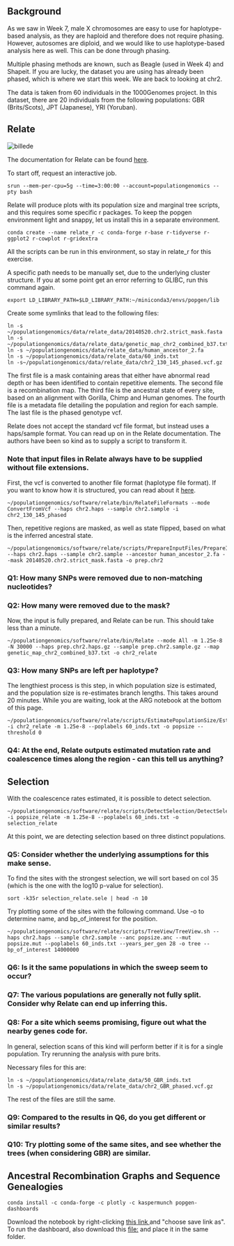 Background
----------

As we saw in Week 7, male X chromosomes are easy to use for haplotype-based analysis, as they are haploid and therefore does not require phasing. However, autosomes are diploid, and we would like to use haplotype-based analysis here as well. This can be done through phasing.

Multiple phasing methods are known, such as Beagle (used in Week 4) and Shapeit. If you are lucky, the dataset you are using has already been phased, which is where we start this week. We are back to looking at chr2.

The data is taken from 60 individuals in the 1000Genomes project. In this dataset, there are 20 individuals from the following populations: GBR (Brits/Scots), JPT (Japanese), YRI (Yoruban).

Relate
------

![billede](https://user-images.githubusercontent.com/47324240/158781125-b0d4af85-69dd-4d4a-b722-30da62e8c18f.png)

The documentation for Relate can be found [here](https://myersgroup.github.io/relate/).

To start off, request an interactive job.

```
srun --mem-per-cpu=5g --time=3:00:00 --account=populationgenomics --pty bash
```

Relate will produce plots with its population size and marginal tree scripts, and this requires some specific r packages. To keep the popgen environment light and snappy, let us install this in a separate environment.

```
conda create --name relate_r -c conda-forge r-base r-tidyverse r-ggplot2 r-cowplot r-gridextra
```

All the scripts can be run in this environment, so stay in relate_r for this exercise.

A specific path needs to be manually set, due to the underlying cluster structure. If you at some point get an error referring to GLIBC, run this command again.

```
export LD_LIBRARY_PATH=$LD_LIBRARY_PATH:~/miniconda3/envs/popgen/lib
```

Create some symlinks that lead to the following files:

```
ln -s ~/populationgenomics/data/relate_data/20140520.chr2.strict_mask.fasta
ln -s ~/populationgenomics/data/relate_data/genetic_map_chr2_combined_b37.txt
ln -s ~/populationgenomics/data/relate_data/human_ancestor_2.fa
ln -s ~/populationgenomics/data/relate_data/60_inds.txt
ln -s~/populationgenomics/data/relate_data/chr2_130_145_phased.vcf.gz
```

The first file is a mask containing areas that either have abnormal read depth or has been identified to contain repetitive elements.
The second file is a recombination map.
The third file is the ancestral state of every site, based on an alignment with Gorilla, Chimp and Human genomes.
The fourth file is a metadata file detailing the population and region for each sample.
The last file is the phased genotype vcf.

Relate does not accept the standard vcf file format, but instead uses a haps/sample format. You can read up on in the Relate documentation. The authors have been so kind as to supply a script to transform it.

### Note that input files in Relate always have to be supplied without file extensions.

First, the vcf is converted to another file format (haplotype file format). If you want to know how it is structured, you can read about it [here](https://www.cog-genomics.org/plink/2.0/formats#haps).

```
~/populationgenomics/software/relate/bin/RelateFileFormats --mode ConvertFromVcf --haps chr2.haps --sample chr2.sample -i chr2_130_145_phased
```

Then, repetitive regions are masked, as well as state flipped, based on what is the inferred ancestral state.

```
~/populationgenomics/software/relate/scripts/PrepareInputFiles/PrepareInputFiles.sh --haps chr2.haps --sample chr2.sample --ancestor human_ancestor_2.fa --mask 20140520.chr2.strict_mask.fasta -o prep.chr2
```

### Q1: How many SNPs were removed due to non-matching nucleotides?
### Q2: How many were removed due to the mask?

Now, the input is fully prepared, and Relate can be run. This should take less than a minute.

```
~/populationgenomics/software/relate/bin/Relate --mode All -m 1.25e-8 -N 30000 --haps prep.chr2.haps.gz --sample prep.chr2.sample.gz --map genetic_map_chr2_combined_b37.txt -o chr2_relate
```

### Q3: How many SNPs are left per haplotype?

The lengthiest process is this step, in which population size is estimated, and the population size is re-estimates branch lengths. This takes around 20 minutes. While you are waiting, look at the ARG notebook at the bottom of this page.

```
~/populationgenomics/software/relate/scripts/EstimatePopulationSize/EstimatePopulationSize.sh -i chr2_relate -m 1.25e-8 --poplabels 60_inds.txt -o popsize --threshold 0
```

### Q4: At the end, Relate outputs estimated mutation rate and coalescence times along the region - can this tell us anything?

Selection
---------

With the coalescence rates estimated, it is possible to detect selection.

```
~/populationgenomics/software/relate/scripts/DetectSelection/DetectSelection.sh -i popsize_relate -m 1.25e-8 --poplabels 60_inds.txt -o selection_relate
```

At this point, we are detecting selection based on three distinct populations. 

### Q5: Consider whether the underlying assumptions for this make sense.

To find the sites with the strongest selection, we will sort based on col 35 (which is the one with the log10 p-value for selection).

```
sort -k35r selection_relate.sele | head -n 10
```

Try plotting some of the sites with the following command. Use -o to determine name, and bp_of_interest for the position.

```
~/populationgenomics/software/relate/scripts/TreeView/TreeView.sh --haps chr2.haps --sample chr2.sample --anc popsize.anc --mut popsize.mut --poplabels 60_inds.txt --years_per_gen 28 -o tree --bp_of_interest 14000000
```

### Q6: Is it the same populations in which the sweep seem to occur?

### Q7: The various populations are generally not fully split. Consider why Relate can end up inferring this.

### Q8: For a site which seems promising, figure out what the nearby genes code for.

In general, selection scans of this kind will perform better if it is for a single population. Try rerunning the analysis with pure brits.

Necessary files for this are:

```
ln -s ~/populationgenomics/data/relate_data/50_GBR_inds.txt
ln -s ~/populationgenomics/data/relate_data/chr2_GBR_phased.vcf.gz 
```

The rest of the files are still the same.

### Q9: Compared to the results in Q6, do you get different or similar results?

### Q10: Try plotting some of the same sites, and see whether the trees (when considering GBR) are similar.


Ancestral Recombination Graphs and Sequence Genealogies
-------------------------------------------------------


```
conda install -c conda-forge -c plotly -c kaspermunch popgen-dashboards
```

Download the notebook by right-clicking <a href="https://raw.githubusercontent.com/kaspermunch/PopulationGenomicsCourse/master/Notebooks/arg-dashboard.ipynb" download="arg-dashboard.ipynb">
this link
</a> and "choose save link as".
To run the dashboard, also download this [file:](https://github.com/kaspermunch/popgen-dashboards/blob/main/popgen_dashboards/arg_dashboard.py) and place it in the same folder.
